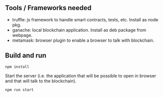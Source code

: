 ## Tools / Frameworks needed

- truffle: js framework to handle smart contracts, tests, etc. Install as node pkg.
- ganache: local blockchain application. Install as deb package from webpage.
- metamask: browser plugin to enable a browser to talk with blockchain.

## Build and run

```
npm install
```

Start the server (i.e. the application that will be possible to open in browser
and that will talk to the blockchain).

```
npm run start
```

